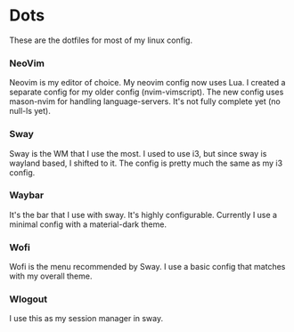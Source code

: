 # Dots
These are the dotfiles for most of my linux config.
### NeoVim
Neovim is my editor of choice. My neovim config now uses Lua. I created a separate config for my older config (nvim-vimscript). The new config uses mason-nvim for handling language-servers. It's not fully complete yet (no null-ls yet).

### Sway
Sway is the WM that I use the most. I used to use i3, but since sway is wayland based, I shifted to it. The config is pretty much the same as my i3 config.

### Waybar
It's the bar that I use with sway. It's highly configurable. Currently I use a minimal config with a material-dark theme.

### Wofi
Wofi is the menu recommended by Sway. I use a basic config that matches with my overall theme.

### Wlogout
I use this as my session manager in sway.
